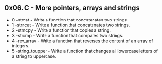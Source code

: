 ## 0x06. C - More pointers, arrays and strings
* 0 -strcat - Write a function that concatenates two strings
* 1 -strncat - Write a function that concatenates two strings.
* 2 -strncpy - Write a function that copies a string.
* 3 -strcmp - Write a function that compares two strings.
* 4 -rev_array - Write a function that reverses the content of an array of integers.
* 5 -string_toupper - Write a function that changes all lowercase letters of a string to uppercase.

